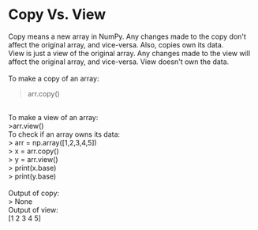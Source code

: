 # Copy Vs. View 
Copy means a new array in NumPy. Any changes made to the copy don't affect the original array, and vice-versa. Also, copies own its data.<br/>
View is just a view of the original array. Any changes made to the view will affect the original array, and vice-versa. View doesn't own the data.<br/>
<br/>
To make a copy of an array:<br/>
>arr.copy()
<br/>
To make a view of an array: <br/>
>arr.view()
<br/>
To check if an array owns its data:<br/>
> arr = np.array([1,2,3,4,5]) <br/>
> x = arr.copy() <br/>
> y = arr.view() <br/>
> print(x.base) <br/>
> print(y.base) <br/>
<br/>
Output of copy:<br/>
> None<br/>
Output of view:<br/>
[1 2 3 4 5]<br/>

